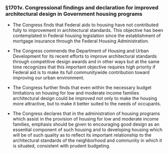 ### §1701v. Congressional findings and declaration for improved architectural design in Government housing programs
* The Congress finds that Federal aids to housing have not contributed fully to improvement in architectural standards. This objective has been contemplated in Federal housing legislation since the establishment of mortgage insurance through the Federal Housing Administration.

* The Congress commends the Department of Housing and Urban Development for its recent efforts to improve architectural standards through competitive design awards and in other ways but at the same time recognizes that this important objective requires high priority if Federal aid is to make its full communitywide contribution toward improving our urban environment.

* The Congress further finds that even within the necessary budget limitations on housing for low and moderate income families architectural design could be improved not only to make the housing more attractive, but to make it better suited to the needs of occupants.

* The Congress declares that in the administration of housing programs which assist in the provision of housing for low and moderate income families, emphasis should be given to encouraging good design as an essential component of such housing and to developing housing which will be of such quality as to reflect its important relationship to the architectural standards of the neighborhood and community in which it is situated, consistent with prudent budgeting.
